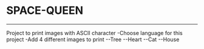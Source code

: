 # SPACE-QUEEN
---
Project to print images with ASCII character
-Choose language for this project
-Add 4 different images to print
--Tree
--Heart
--Cat
--House
